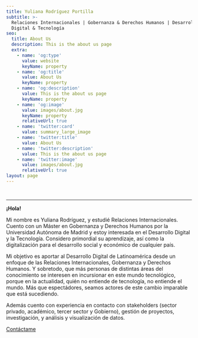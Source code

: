 ```yaml
---
title: Yuliana Rodríguez Portilla
subtitle: >-
  Relaciones Internacionales | Gobernanza & Derechos Humanos | Desarrollo
  Digital & Tecnología
seo:
  title: About Us
  description: This is the about us page
  extra:
    - name: 'og:type'
      value: website
      keyName: property
    - name: 'og:title'
      value: About Us
      keyName: property
    - name: 'og:description'
      value: This is the about us page
      keyName: property
    - name: 'og:image'
      value: images/about.jpg
      keyName: property
      relativeUrl: true
    - name: 'twitter:card'
      value: summary_large_image
    - name: 'twitter:title'
      value: About Us
    - name: 'twitter:description'
      value: This is the about us page
    - name: 'twitter:image'
      value: images/about.jpg
      relativeUrl: true
layout: page
---
```

```
                                                          
```

***

**¡Hola!**

Mi nombre es Yuliana Rodríguez, y estudié Relaciones Internacionales. Cuento con un Máster en Gobernanza y Derechos Humanos por la Universidad Autónoma de Madrid y estoy interesada en el Desarrollo Digital y la Tecnología. Considero primordial su aprendizaje, así como la digitalización para el desarrollo social y económico de cualquier país.

Mi objetivo es aportar al Desarrollo Digital de Latinoamérica desde un enfoque de las Relaciones Internacionales, Gobernanza y Derechos Humanos. Y sobretodo, que más personas de distintas áreas del conocimiento se interesen en incursionar en este mundo tecnológico, porque en la actualidad, quién no entiende de tecnología, no entiende el mundo. Más que espectádores, seamos actores de este cambio imparable que está sucediendo.

Además cuento con experiencia en contacto con stakeholders (sector privado, académico, tercer sector y Gobierno), gestión de proyectos, investigación, y análisis y visualización de datos.

[Contáctame](https://www.linkedin.com/in/yulianarodriguezportilla/)
